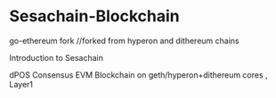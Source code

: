 # Sesachain-Blockchain
go-ethereum fork //forked from hyperon and dithereum chains

Introduction to Sesachain

dPOS Consensus EVM Blockchain on geth/hyperon+dithereum cores ,
Layer1
